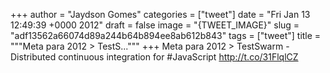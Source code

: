 
+++
author = "Jaydson Gomes"
categories = ["tweet"]
date = "Fri Jan 13 12:49:39 +0000 2012"
draft = false
image = "{TWEET_IMAGE}"
slug = "adf13562a66074d89a244b64b894ee8ab612b843"
tags = ["tweet"]
title = """Meta para 2012 &gt; TestS..."""
+++
Meta para 2012 &gt; TestSwarm - Distributed continuous integration for #JavaScript http://t.co/31FlqlCZ
